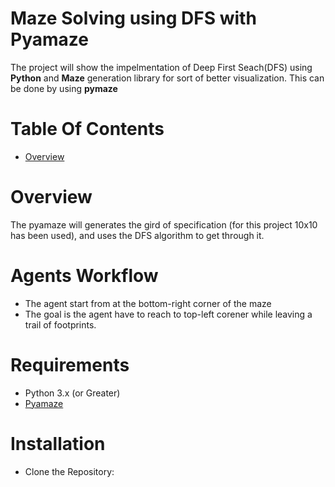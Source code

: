 # Maze Solving using DFS with Pyamaze

The project will show the impelmentation of Deep First Seach(DFS) using **Python** and **Maze** generation library for sort of better visualization.
This can be done by using **pymaze** 


# Table Of Contents
- [Overview](#Overview)


# Overview
The pyamaze will generates the gird of specification (for this project 10x10 has been used), and uses the DFS algorithm to get through it.

# Agents Workflow
- The agent start from at the bottom-right corner of the maze
- The goal is the agent have to reach to top-left corener while leaving a trail of footprints.

# Requirements
- Python 3.x (or Greater)
- [Pyamaze](https://github.com/MAN1986/pyamaze/blob/main/pyamaze/pyamaze.py)

# Installation 
-  Clone the Repository:
  ``` git clone https://github.com/AJ-SM/IV_Tasks/blob/main/DFS/new.py



